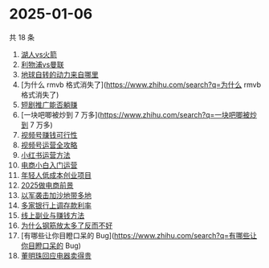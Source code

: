 # 2025-01-06

共 18 条

<!-- BEGIN ZHIHUSEARCH -->
<!-- 最后更新时间 Mon Jan 06 2025 22:10:15 GMT+0800 (China Standard Time) -->
1. [湖人vs火箭](https://www.zhihu.com/search?q=湖人vs火箭)
1. [利物浦vs曼联](https://www.zhihu.com/search?q=利物浦vs曼联)
1. [地球自转的动力来自哪里](https://www.zhihu.com/search?q=地球自转的动力来自哪里)
1. [为什么 rmvb 格式消失了](https://www.zhihu.com/search?q=为什么 rmvb 格式消失了)
1. [短剧推广能否躺赚](https://www.zhihu.com/search?q=短剧推广能否躺赚)
1. [一块吧唧被炒到 7 万多](https://www.zhihu.com/search?q=一块吧唧被炒到 7 万多)
1. [视频号赚钱可行性](https://www.zhihu.com/search?q=视频号赚钱可行性)
1. [视频号运营全攻略](https://www.zhihu.com/search?q=视频号运营全攻略)
1. [小红书运营方法](https://www.zhihu.com/search?q=小红书运营方法)
1. [电商小白入门运营](https://www.zhihu.com/search?q=电商小白入门运营)
1. [年轻人低成本创业项目](https://www.zhihu.com/search?q=年轻人低成本创业项目)
1. [2025做电商前景](https://www.zhihu.com/search?q=2025做电商前景)
1. [以军袭击加沙地带多地](https://www.zhihu.com/search?q=以军袭击加沙地带多地)
1. [多家银行上调存款利率](https://www.zhihu.com/search?q=多家银行上调存款利率)
1. [线上副业与赚钱方法](https://www.zhihu.com/search?q=线上副业与赚钱方法)
1. [为什么钢筋放太多了反而不好](https://www.zhihu.com/search?q=为什么钢筋放太多了反而不好)
1. [有哪些让你目瞪口呆的 Bug](https://www.zhihu.com/search?q=有哪些让你目瞪口呆的 Bug)
1. [董明珠回应电器卖得贵](https://www.zhihu.com/search?q=董明珠回应电器卖得贵)
<!-- END ZHIHUSEARCH -->
